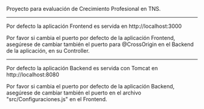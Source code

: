 Proyecto para evaluación de Crecimiento Profesional en TNS.


******************************************************************************************

Por defecto la aplicación Frontend es servida en http://localhost:3000

Por favor si cambia el puerto por defecto de la aplicación Frontend, asegúrese de cambiar
también el puerto para @CrossOrigin en el Backend de la aplicación, en su Controller.

******************************************************************************************

Por defecto la aplicación Backend es servida con Tomcat en http://localhost:8080

Por favor si cambia el puerto por defecto de la aplicación Backend, asegúrese de cambiar
también el puerto en el archivo "src/Configuraciones.js" en el Frontend.
